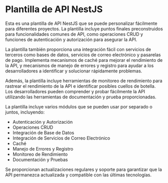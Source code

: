 # Plantilla de API NestJS

Esta es una plantilla de API NestJS que se puede personalizar fácilmente para diferentes proyectos. La plantilla incluye puntos finales preconstruidos para funcionalidades comunes de API, como operaciones CRUD y funciones de autenticación y autorización para asegurar la API.

La plantilla también proporciona una integración fácil con servicios de terceros como bases de datos, servicios de correo electrónico y pasarelas de pago. Implementa mecanismos de caché para mejorar el rendimiento de la API, y mecanismos de manejo de errores y registro para ayudar a los desarrolladores a identificar y solucionar rápidamente problemas.

Además, la plantilla incluye herramientas de monitoreo de rendimiento para rastrear el rendimiento de la API e identificar posibles cuellos de botella. Los desarrolladores pueden comprender y probar fácilmente la API utilizando las herramientas de documentación y prueba proporcionadas.

La plantilla incluye varios módulos que se pueden usar por separado o juntos, incluyendo:

-   Autenticación y Autorización
-   Operaciones CRUD
-   Integración de Base de Datos
-   Integración de Servicios de Correo Electrónico
-   Caché
-   Manejo de Errores y Registro
-   Monitoreo de Rendimiento
-   Documentación y Pruebas

Se proporcionan actualizaciones regulares y soporte para garantizar que la API permanezca actualizada y compatible con las últimas tecnologías.